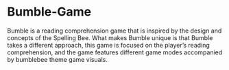 # Bumble-Game
Bumble is a reading comprehension game that is inspired by the design and concepts of the Spelling Bee. What makes Bumble unique is that Bumble takes a different approach, this game is focused on the player’s reading comprehension, and the game features different game modes accompanied by bumblebee theme game visuals.
